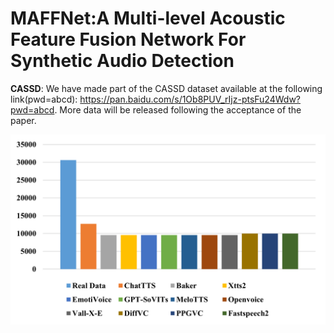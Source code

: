 # MAFFNet:A Multi-level Acoustic Feature Fusion Network For Synthetic Audio Detection

__CASSD__: We have made part of the CASSD dataset available at the following link(pwd=abcd): https://pan.baidu.com/s/1Ob8PUV_rIjz-ptsFu24Wdw?pwd=abcd. More data will be released following the acceptance of the paper.<br>

![alt](CASSDdata.png)<br>
